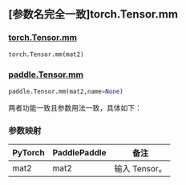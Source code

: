 ## [参数名完全一致]torch.Tensor.mm

### [torch.Tensor.mm](https://pytorch.org/docs/stable/generated/torch.Tensor.mm.html)

```python
torch.Tensor.mm(mat2)
```

### [paddle.Tensor.mm](https://www.paddlepaddle.org.cn/documentation/docs/zh/api/paddle/Tensor_cn.html#mm-mat2-name-none)

```python
paddle.Tensor.mm(mat2,name=None)
```

两者功能一致且参数用法一致，具体如下：

### 参数映射

| PyTorch                         | PaddlePaddle                    | 备注                               |
|---------------------------------|---------------------------------| ---------------------------------- |
| <font> mat2 </font> | <font> mat2 </font> | 输⼊ Tensor。   |